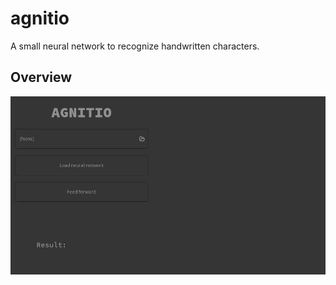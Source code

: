 # agnitio

A small neural network to recognize handwritten characters. 

## Overview

![](assets/photos/gui.jpg)
